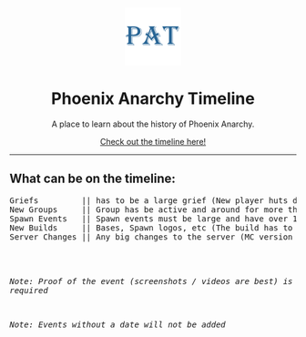 <div align="center">
  <!-- Logo and Title -->
  <img src="./images/PAT.png" alt="logo" width="20%"/>
  <h1>Phoenix Anarchy Timeline</a></h1>
  <p>A place to learn about the history of Phoenix Anarchy.</p>

  [Check out the timeline here!](https://cqb13.github.io/Phoenix-Anarchy-Timeline/)
</div>

<hr />

<h2>What can be on the timeline:</h2>
<pre>
Griefs         || has to be a large grief (New player huts do not count)
New Groups     || Group has be active and around for more than a week
Spawn Events   || Spawn events must be large and have over 10 players or multiple groups involved
New Builds     || Bases, Spawn logos, etc (The build has to be either large or of great significance)
Server Changes || Any big changes to the server (MC version updates, dupes, host changes, etc)
<br>

*Note: Proof of the event (screenshots / videos are best) is required*

*Note: Events without a date will not be added*
</pre>
